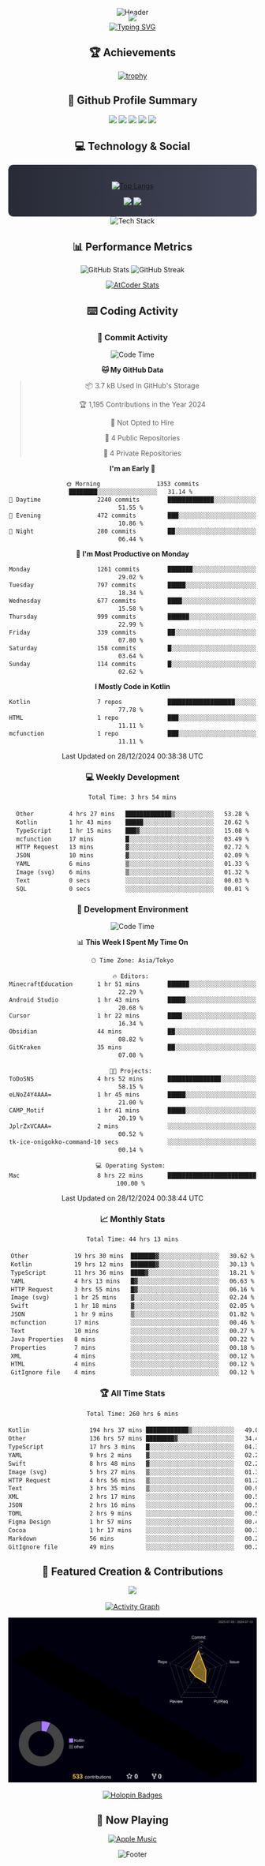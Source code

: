 <div align="center">
  
![Header](https://capsule-render.vercel.app/api?type=waving&color=gradient&customColorList=12&height=300&section=header&text=Welcome%20to%20Batapii's%20Universe&fontSize=50&animation=fadeIn&fontAlignY=40&desc=Android%20Developer%20|%20Kotlin%20LOVE%20)

<div style="margin-top: -20px;">
  <img src="https://readme-typing-svg.herokuapp.com/?lines=Crafting+Android+Experiences;Building+Tomorrow's+Apps+Today;Always+Learning,+Always+Growing&font=Fira%20Code&center=true&width=440&height=45&color=f75c7e&vCenter=true&size=22&pause=1000">
</div>

<a href="https://git.io/typing-svg">
  <img src="https://readme-typing-svg.demolab.com?font=Fira+Code&weight=600&size=28&duration=4000&pause=1000&center=true&vCenter=true&width=800&lines=Hey+there!+I'm+Batapii+%F0%9F%91%8B;Android+Developer+from+Japan+%F0%9F%87%AF%F0%9F%87%B5" alt="Typing SVG" />
</a>

## 🏆 Achievements

[![trophy](https://github-profile-trophy.vercel.app/?username=batapii&theme=onestar&no-frame=true&no-bg=true&column=8&rank=SECRET,SSS,SS,S,AAA,AA,A,B,C,?&margin-w=10&margin-h=10)](https://github.com/ryo-ma/github-profile-trophy)

## 🎯 Github Profile Summary

<div align="center">
  <img src="http://github-profile-summary-cards.vercel.app/api/cards/profile-details?username=batapii&theme=radical" />
  <img src="http://github-profile-summary-cards.vercel.app/api/cards/repos-per-language?username=batapii&theme=radical" />
  <img src="http://github-profile-summary-cards.vercel.app/api/cards/most-commit-language?username=batapii&theme=radical" />
  <img src="http://github-profile-summary-cards.vercel.app/api/cards/stats?username=batapii&theme=radical" />
  <img src="http://github-profile-summary-cards.vercel.app/api/cards/productive-time?username=batapii&theme=radical" />
</div>

## 💻 Technology & Social

<div align="center" style="background: linear-gradient(to right, #282A36, #44475A); padding: 20px; border-radius: 10px;">

[![Top Langs](https://github-readme-stats.vercel.app/api/top-langs/?username=batapii
)](https://github.com/anuraghazra/github-readme-stats)

<div style="margin-top: 15px">
<a href="https://github.com/batapii"><img src="https://img.shields.io/github/followers/batapii?style=for-the-badge&logo=github&label=Follow&color=ff6e96&labelColor=282A36"/></a>
<a href="https://twitter.com/batapii3939"><img src="https://img.shields.io/twitter/follow/batapii?style=for-the-badge&logo=twitter&color=1DA1F2&labelColor=282A36&label= Twitter"/></a>
</div>

</div>

<div align="center">
<img src="https://github-readme-tech-stack.vercel.app/api/cards?title=Tech+Stack&align=center&titleAlign=center&fontSize=20&lineHeight=10&lineCount=4&theme=github_dark&width=800&bg=%230D1117&badge=%23161B22&border=%2321262D&titleColor=%2358A6FF&line1=kotlin%2Ckotlin%2C0095D5%3Bandroid%2Candroid%2C00ff00%3Bjetpackcompose%2Cjetpack%2C4285F4%3B&line2=swift%2Cswift%2CFA7343%3Bfirebase%2Cfirebase%2CFFCA28%3Bgithub%2Cgithub%2C181717%3B&line3=typescript%2Ctypescript%2C3178C6%3Bgraphql%2Cgraphql%2CE10098%3Bsupabase%2Csupabase%2C3FCF8E%3B&line4=gradle%2Cgradle%2C02303A%3Bgitkraken%2Cgitkraken%2C179287%3Bpostman%2Cpostman%2CFF6C37%3B" alt="Tech Stack" />
</div>



## 📊 Performance Metrics

<div align="center">

![GitHub Stats](https://github-readme-stats.vercel.app/api?username=batapii&show_icons=true&theme=radical&hide_border=true&bg_color=0D1117)
![GitHub Streak](https://github-readme-streak-stats.herokuapp.com/?user=batapii&theme=radical&hide_border=true&background=0D1117)

[![AtCoder Stats](https://atcoder-readme-stats.vercel.app/stats/batapii3939?theme=dark&show_history=5&width=495)](https://github.com/iwbc-mzk/atcoder-readme-stats)

</div>

## ⌨️ Coding Activity

### 🌟 Commit Activity
<!--START_SECTION:commit-stats-->
![Code Time](http://img.shields.io/badge/Code%20Time-397%20hrs%203%20mins-blue)

**🐱 My GitHub Data** 

> 📦 3.7 kB Used in GitHub's Storage 
 > 
> 🏆 1,195 Contributions in the Year 2024
 > 
> 🚫 Not Opted to Hire
 > 
> 📜 4 Public Repositories 
 > 
> 🔑 4 Private Repositories 
 > 
**I'm an Early 🐤** 

```text
🌞 Morning                1353 commits        ████████░░░░░░░░░░░░░░░░░   31.14 % 
🌆 Daytime                2240 commits        █████████████░░░░░░░░░░░░   51.55 % 
🌃 Evening                472 commits         ███░░░░░░░░░░░░░░░░░░░░░░   10.86 % 
🌙 Night                  280 commits         ██░░░░░░░░░░░░░░░░░░░░░░░   06.44 % 
```
📅 **I'm Most Productive on Monday** 

```text
Monday                   1261 commits        ███████░░░░░░░░░░░░░░░░░░   29.02 % 
Tuesday                  797 commits         █████░░░░░░░░░░░░░░░░░░░░   18.34 % 
Wednesday                677 commits         ████░░░░░░░░░░░░░░░░░░░░░   15.58 % 
Thursday                 999 commits         ██████░░░░░░░░░░░░░░░░░░░   22.99 % 
Friday                   339 commits         ██░░░░░░░░░░░░░░░░░░░░░░░   07.80 % 
Saturday                 158 commits         █░░░░░░░░░░░░░░░░░░░░░░░░   03.64 % 
Sunday                   114 commits         █░░░░░░░░░░░░░░░░░░░░░░░░   02.62 % 
```


**I Mostly Code in Kotlin** 

```text
Kotlin                   7 repos             ███████████████████░░░░░░   77.78 % 
HTML                     1 repo              ███░░░░░░░░░░░░░░░░░░░░░░   11.11 % 
mcfunction               1 repo              ███░░░░░░░░░░░░░░░░░░░░░░   11.11 % 
```




 Last Updated on 28/12/2024 00:38:38 UTC
<!--END_SECTION:commit-stats-->

### 💻 Weekly Development
<!--START_SECTION:wakatime-->

```txt
Total Time: 3 hrs 54 mins

Other          4 hrs 27 mins   █████████████▒░░░░░░░░░░░   53.28 %
Kotlin         1 hr 43 mins    █████░░░░░░░░░░░░░░░░░░░░   20.62 %
TypeScript     1 hr 15 mins    ███▓░░░░░░░░░░░░░░░░░░░░░   15.08 %
mcfunction     17 mins         █░░░░░░░░░░░░░░░░░░░░░░░░   03.49 %
HTTP Request   13 mins         ▓░░░░░░░░░░░░░░░░░░░░░░░░   02.72 %
JSON           10 mins         ▓░░░░░░░░░░░░░░░░░░░░░░░░   02.09 %
YAML           6 mins          ▒░░░░░░░░░░░░░░░░░░░░░░░░   01.33 %
Image (svg)    6 mins          ▒░░░░░░░░░░░░░░░░░░░░░░░░   01.32 %
Text           0 secs          ░░░░░░░░░░░░░░░░░░░░░░░░░   00.03 %
SQL            0 secs          ░░░░░░░░░░░░░░░░░░░░░░░░░   00.01 %
```

<!--END_SECTION:wakatime-->

### 🔨 Development Environment
<!--START_SECTION:dev-stats-->
![Code Time](http://img.shields.io/badge/Code%20Time-397%20hrs%203%20mins-blue)

📊 **This Week I Spent My Time On** 

```text
🕑︎ Time Zone: Asia/Tokyo

🔥 Editors: 
MinecraftEducation       1 hr 51 mins        ██████░░░░░░░░░░░░░░░░░░░   22.29 % 
Android Studio           1 hr 43 mins        █████░░░░░░░░░░░░░░░░░░░░   20.68 % 
Cursor                   1 hr 22 mins        ████░░░░░░░░░░░░░░░░░░░░░   16.34 % 
Obsidian                 44 mins             ██░░░░░░░░░░░░░░░░░░░░░░░   08.82 % 
GitKraken                35 mins             ██░░░░░░░░░░░░░░░░░░░░░░░   07.08 % 

🐱‍💻 Projects: 
ToDoSNS                  4 hrs 52 mins       ███████████████░░░░░░░░░░   58.15 % 
eLNoZ4Y4AAA=             1 hr 45 mins        █████░░░░░░░░░░░░░░░░░░░░   21.00 % 
CAMP_Motif               1 hr 41 mins        █████░░░░░░░░░░░░░░░░░░░░   20.19 % 
JplrZxVCAAA=             2 mins              ░░░░░░░░░░░░░░░░░░░░░░░░░   00.52 % 
tk-ice-onigokko-command-10 secs              ░░░░░░░░░░░░░░░░░░░░░░░░░   00.14 % 

💻 Operating System: 
Mac                      8 hrs 22 mins       █████████████████████████   100.00 % 
```


 Last Updated on 28/12/2024 00:38:44 UTC
<!--END_SECTION:dev-stats-->

### 📈 Monthly Stats
<!--START_SECTION:wakamonth-->

```txt
Total Time: 44 hrs 13 mins

Other             19 hrs 30 mins  ███████▓░░░░░░░░░░░░░░░░░   30.62 %
Kotlin            19 hrs 12 mins  ███████▓░░░░░░░░░░░░░░░░░   30.13 %
TypeScript        11 hrs 36 mins  ████▓░░░░░░░░░░░░░░░░░░░░   18.21 %
YAML              4 hrs 13 mins   █▓░░░░░░░░░░░░░░░░░░░░░░░   06.63 %
HTTP Request      3 hrs 55 mins   █▓░░░░░░░░░░░░░░░░░░░░░░░   06.16 %
Image (svg)       1 hr 25 mins    ▓░░░░░░░░░░░░░░░░░░░░░░░░   02.24 %
Swift             1 hr 18 mins    ▓░░░░░░░░░░░░░░░░░░░░░░░░   02.05 %
JSON              1 hr 9 mins     ▒░░░░░░░░░░░░░░░░░░░░░░░░   01.82 %
mcfunction        17 mins         ░░░░░░░░░░░░░░░░░░░░░░░░░   00.46 %
Text              10 mins         ░░░░░░░░░░░░░░░░░░░░░░░░░   00.27 %
Java Properties   8 mins          ░░░░░░░░░░░░░░░░░░░░░░░░░   00.22 %
Properties        7 mins          ░░░░░░░░░░░░░░░░░░░░░░░░░   00.18 %
XML               4 mins          ░░░░░░░░░░░░░░░░░░░░░░░░░   00.12 %
HTML              4 mins          ░░░░░░░░░░░░░░░░░░░░░░░░░   00.12 %
GitIgnore file    4 mins          ░░░░░░░░░░░░░░░░░░░░░░░░░   00.12 %
```

<!--END_SECTION:wakamonth-->

### 🏆 All Time Stats
<!--START_SECTION:wakaalltime-->

```txt
Total Time: 260 hrs 6 mins

Kotlin                 194 hrs 37 mins ████████████▒░░░░░░░░░░░░   49.02 %
Other                  136 hrs 57 mins ████████▓░░░░░░░░░░░░░░░░   34.49 %
TypeScript             17 hrs 3 mins   █░░░░░░░░░░░░░░░░░░░░░░░░   04.30 %
YAML                   9 hrs 2 mins    ▓░░░░░░░░░░░░░░░░░░░░░░░░   02.28 %
Swift                  8 hrs 48 mins   ▓░░░░░░░░░░░░░░░░░░░░░░░░   02.22 %
Image (svg)            5 hrs 27 mins   ▒░░░░░░░░░░░░░░░░░░░░░░░░   01.37 %
HTTP Request           4 hrs 56 mins   ▒░░░░░░░░░░░░░░░░░░░░░░░░   01.25 %
Text                   3 hrs 35 mins   ▒░░░░░░░░░░░░░░░░░░░░░░░░   00.90 %
XML                    2 hrs 17 mins   ░░░░░░░░░░░░░░░░░░░░░░░░░   00.58 %
JSON                   2 hrs 16 mins   ░░░░░░░░░░░░░░░░░░░░░░░░░   00.57 %
TOML                   2 hrs 9 mins    ░░░░░░░░░░░░░░░░░░░░░░░░░   00.54 %
Figma Design           1 hr 57 mins    ░░░░░░░░░░░░░░░░░░░░░░░░░   00.49 %
Cocoa                  1 hr 17 mins    ░░░░░░░░░░░░░░░░░░░░░░░░░   00.32 %
Markdown               56 mins         ░░░░░░░░░░░░░░░░░░░░░░░░░   00.24 %
GitIgnore file         49 mins         ░░░░░░░░░░░░░░░░░░░░░░░░░   00.21 %
```

<!--END_SECTION:wakaalltime-->


## 🌟 Featured Creation & Contributions

<div align="center">
  <a href="https://github.com/batapii/ToDoSNS">
    <img src="https://github-readme-stats.vercel.app/api/pin/?username=batapii&repo=ToDoSNS&theme=radical&hide_border=true&bg_color=0D1117" />
  </a>

[![Activity Graph](https://github-readme-activity-graph.vercel.app/graph?username=batapii&custom_title=Contribution%20Graph&hide_border=true&theme=radical&bg_color=0D1117)](https://github.com/ashutosh00710/github-readme-activity-graph)

![3D Contrib](./profile-3d-contrib/profile-night-rainbow.svg)

[![Holopin Badges](https://holopin.me/batapii)](https://holopin.io/@batapii)

</div>

## 🎵 Now Playing

<div align="center">
  
[![Apple Music](https://music-profile.rayriffy.com/theme/dark.svg?uid=001005.6598667d2ffd4a10a4f429edd0ba24c4.1156)](https://github.com/rayriffy/apple-music-github-profile)

</div>

![Footer](https://capsule-render.vercel.app/api?type=waving&color=gradient&customColorList=12&height=100&section=footer)

</div>
